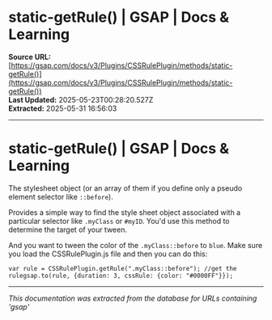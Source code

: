 # static-getRule() | GSAP | Docs & Learning

**Source URL:** [https://gsap.com/docs/v3/Plugins/CSSRulePlugin/methods/static-getRule()](https://gsap.com/docs/v3/Plugins/CSSRulePlugin/methods/static-getRule())  
**Last Updated:** 2025-05-23T00:28:20.527Z  
**Extracted:** 2025-05-31 16:56:03

---

# static-getRule() | GSAP | Docs & Learning

The stylesheet object (or an array of them if you define only a pseudo element selector like `::before`).

Provides a simple way to find the style sheet object associated with a particular selector like `.myClass` or `#myID`. You'd use this method to determine the target of your tween.

And you want to tween the color of the `.myClass::before` to `blue`. Make sure you load the CSSRulePlugin.js file and then you can do this:

```
var rule = CSSRulePlugin.getRule(".myClass::before"); //get the rulegsap.to(rule, {duration: 3, cssRule: {color: "#0000FF"}});
```

---

*This documentation was extracted from the database for URLs containing 'gsap'*
